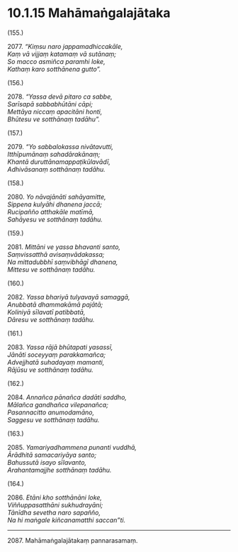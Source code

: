 # 10.1.15 Mahāmaṅgalajātaka

(155.)

2077\. _“Kiṃsu naro jappamadhiccakāle,_  
_Kaṃ vā vijjaṃ katamaṃ vā sutānaṃ;_  
_So macco asmiñca paramhi loke,_  
_Kathaṃ karo sotthānena gutto”._  

(156.)

2078\. _“Yassa devā pitaro ca sabbe,_  
_Sarīsapā sabbabhūtāni cāpi;_  
_Mettāya niccaṃ apacitāni honti,_  
_Bhūtesu ve sotthānaṃ tadāhu”._  

(157.)

2079\. _“Yo sabbalokassa nivātavutti,_  
_Itthīpumānaṃ sahadārakānaṃ;_  
_Khantā duruttānamappaṭikūlavādī,_  
_Adhivāsanaṃ sotthānaṃ tadāhu._  

(158.)

2080\. _Yo nāvajānāti sahāyamitte,_  
_Sippena kulyāhi dhanena jaccā;_  
_Rucipañño atthakāle matīmā,_  
_Sahāyesu ve sotthānaṃ tadāhu._  

(159.)

2081\. _Mittāni ve yassa bhavanti santo,_  
_Saṃvissatthā avisaṃvādakassa;_  
_Na mittadubbhī saṃvibhāgī dhanena,_  
_Mittesu ve sotthānaṃ tadāhu._  

(160.)

2082\. _Yassa bhariyā tulyavayā samaggā,_  
_Anubbatā dhammakāmā pajātā;_  
_Koliniyā sīlavatī patibbatā,_  
_Dāresu ve sotthānaṃ tadāhu._  

(161.)

2083\. _Yassa rājā bhūtapati yasassī,_  
_Jānāti soceyyaṃ parakkamañca;_  
_Advejjhatā suhadayaṃ mamanti,_  
_Rājūsu ve sotthānaṃ tadāhu._  

(162.)

2084\. _Annañca pānañca dadāti saddho,_  
_Mālañca gandhañca vilepanañca;_  
_Pasannacitto anumodamāno,_  
_Saggesu ve sotthānaṃ tadāhu._  

(163.)

2085\. _Yamariyadhammena punanti vuddhā,_  
_Ārādhitā samacariyāya santo;_  
_Bahussutā isayo sīlavanto,_  
_Arahantamajjhe sotthānaṃ tadāhu._  

(164.)

2086\. _Etāni kho sotthānāni loke,_  
_Viññuppasatthāni sukhudrayāni;_  
_Tānīdha sevetha naro sapañño,_  
_Na hi maṅgale kiñcanamatthi saccan”ti._  

---

2087\. Mahāmaṅgalajātakaṃ pannarasamaṃ.
